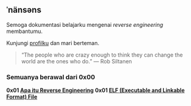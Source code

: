## ˈnänsəns

Semoga dokumentasi belajarku mengenai _reverse engineering_ membantumu.

Kunjungi [profilku](https://apridosimarmata.com) dan mari berteman.

> “The people who are crazy enough to think they can change the world are the ones who do.”
> ― Rob Siltanen 

### Semuanya berawal dari 0x00


**0x01 [Apa itu Reverse Engineering](./0x01/README.md)**
**0x01 [ELF (Executable and Linkable Format) File](./0x01/README.md)**
